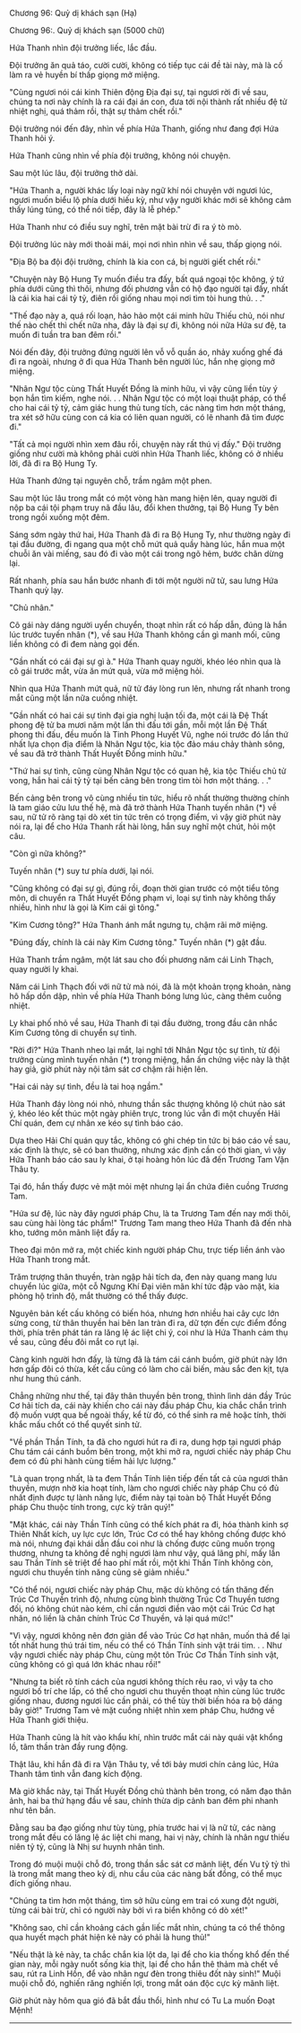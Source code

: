 




Chương 96: Quỷ dị khách sạn (Hạ)


Chương 96:. Quỷ dị khách sạn (5000 chữ)

Hứa Thanh nhìn đội trưởng liếc, lắc đầu.

Đội trưởng ăn quả táo, cười cười, không có tiếp tục cái đề tài này, mà là cố làm ra vẻ huyền bí thấp giọng mở miệng.

"Cùng ngươi nói cái kinh Thiên động Địa đại sự, tại ngươi rời đi về sau, chúng ta nơi này chính là ra cái đại án con, đưa tới nội thành rất nhiều đệ tử nhiệt nghị, quá thảm rồi, thật sự thảm chết rồi."

Đội trưởng nói đến đây, nhìn về phía Hứa Thanh, giống như đang đợi Hứa Thanh hỏi ý.

Hứa Thanh cũng nhìn về phía đội trưởng, không nói chuyện.

Sau một lúc lâu, đội trưởng thở dài.

"Hứa Thanh a, người khác lấy loại này ngữ khí nói chuyện với ngươi lúc, ngươi muốn biểu lộ phía dưới hiếu kỳ, như vậy người khác mới sẽ không cảm thấy lúng túng, có thể nói tiếp, đây là lễ phép."

Hứa Thanh như có điều suy nghĩ, trên mặt bài trừ đi ra ý tò mò.

Đội trưởng lúc này mới thoải mái, mọi nơi nhìn nhìn về sau, thấp giọng nói.

"Địa Bộ ba đội đội trưởng, chính là kia con cá, bị người giết chết rồi."

"Chuyện này Bộ Hung Ty muốn điều tra đấy, bất quá ngoại tộc không, ý tứ phía dưới cũng thì thôi, nhưng đối phương vẫn có hộ đạo người tại đấy, nhất là cái kia hai cái tỷ tỷ, điên rồi giống nhau mọi nơi tìm tòi hung thủ. . ."

"Thế đạo này a, quá rối loạn, hảo hảo một cái minh hữu Thiếu chủ, nói như thế nào chết thì chết nữa nha, đây là đại sự đi, không nói nữa Hứa sư đệ, ta muốn đi tuần tra ban đêm rồi."

Nói đến đây, đội trưởng đứng người lên vỗ vỗ quần áo, nhảy xuống ghế đá đi ra ngoài, nhưng ở đi qua Hứa Thanh bên người lúc, hắn nhẹ giọng mở miệng.

"Nhân Ngư tộc cùng Thất Huyết Đồng là minh hữu, vì vậy cũng liền tùy ý bọn hắn tìm kiếm, nghe nói. . . Nhân Ngư tộc có một loại thuật pháp, có thể cho hai cái tỷ tỷ, cảm giác hung thủ tung tích, các nàng tìm hơn một tháng, tra xét sở hữu cùng con cá kia có liên quan người, có lẽ nhanh đã tìm được đi."

"Tất cả mọi người nhìn xem đâu rồi, chuyện này rất thú vị đấy." Đội trưởng giống như cười mà không phải cười nhìn Hứa Thanh liếc, không có ở nhiều lời, đã đi ra Bộ Hung Ty.

Hứa Thanh đứng tại nguyên chỗ, trầm ngâm một phen.

Sau một lúc lâu trong mắt có một vòng hàn mang hiện lên, quay người đi nộp ba cái tội phạm truy nã đầu lâu, đổi khen thưởng, tại Bộ Hung Ty bên trong ngồi xuống một đêm.

Sáng sớm ngày thứ hai, Hứa Thanh đã đi ra Bộ Hung Ty, như thường ngày đi tại đầu đường, đi ngang qua một chỗ mứt quả quầy hàng lúc, hắn mua một chuỗi ăn vài miếng, sau đó đi vào một cái trong ngõ hẻm, bước chân dừng lại.

Rất nhanh, phía sau hắn bước nhanh đi tới một người nữ tử, sau lưng Hứa Thanh quỳ lạy.

"Chủ nhân."

Cô gái này dáng người uyển chuyển, thoạt nhìn rất có hấp dẫn, đúng là hắn lúc trước tuyến nhân (*), về sau Hứa Thanh không cần gì manh mối, cũng liền không có đi đem nàng gọi đến.

"Gần nhất có cái đại sự gì à." Hứa Thanh quay người, khéo léo nhìn qua là cô gái trước mắt, vừa ăn mứt quả, vừa mở miệng hỏi.

Nhìn qua Hứa Thanh mứt quả, nữ tử đáy lòng run lên, nhưng rất nhanh trong mắt cũng một lần nữa cuồng nhiệt.

"Gần nhất có hai cái sự tình đại gia nghị luận tối đa, một cái là Đệ Thất phong đệ tử ba mươi năm một lần thi đấu tới gần, mỗi một lần Đệ Thất phong thi đấu, đều muốn là Tinh Phong Huyết Vũ, nghe nói trước đó lần thứ nhất lựa chọn địa điểm là Nhân Ngư tộc, kia tộc đảo máu chảy thành sông, về sau đã trở thành Thất Huyết Đồng minh hữu."

"Thứ hai sự tình, cũng cùng Nhân Ngư tộc có quan hệ, kia tộc Thiếu chủ tử vong, hắn hai cái tỷ tỷ tại bến cảng bên trong tìm tòi hơn một tháng. . ."

Bến cảng bên trong vô cùng nhiều tin tức, hiểu rõ nhất thường thường chính là tam giáo cửu lưu thế hệ, mà đã trở thành Hứa Thanh tuyến nhân (*) về sau, nữ tử rõ ràng tại dò xét tin tức trên có trọng điểm, vì vậy giờ phút này nói ra, lại để cho Hứa Thanh rất hài lòng, hắn suy nghĩ một chút, hỏi một câu.

"Còn gì nữa không?"

Tuyến nhân (*) suy tư phía dưới, lại nói.

"Cũng không có đại sự gì, đúng rồi, đoạn thời gian trước có một tiểu tông môn, di chuyển ra Thất Huyết Đồng phạm vi, loại sự tình này không thấy nhiều, hình như là gọi là Kim cái gì tông."

"Kim Cương tông?" Hứa Thanh ánh mắt ngưng tụ, chậm rãi mở miệng.

"Đúng đấy, chính là cái này Kim Cương tông." Tuyến nhân (*) gật đầu.

Hứa Thanh trầm ngâm, một lát sau cho đối phương năm cái Linh Thạch, quay người ly khai.

Năm cái Linh Thạch đối với nữ tử mà nói, đã là một khoản trọng khoản, nàng hô hấp dồn dập, nhìn về phía Hứa Thanh bóng lưng lúc, càng thêm cuồng nhiệt.

Ly khai phố nhỏ về sau, Hứa Thanh đi tại đầu đường, trong đầu cân nhắc Kim Cương tông di chuyển sự tình.

"Rời đi?" Hứa Thanh nheo lại mắt, lại nghĩ tới Nhân Ngư tộc sự tình, từ đội trưởng cùng mình tuyến nhân (*) trong miệng, hắn ấn chứng việc này là thật hay giả, giờ phút này nội tâm sát cơ chậm rãi hiện lên.

"Hai cái này sự tình, đều là tai hoạ ngầm."

Hứa Thanh đáy lòng nói nhỏ, nhưng thần sắc thượng không lộ chút nào sát ý, khéo léo kết thúc một ngày phiên trực, trong lúc vẫn đi một chuyến Hải Chí quán, đem cự nhân xe kéo sự tình báo cáo.

Dựa theo Hải Chí quán quy tắc, không có ghi chép tin tức bị báo cáo về sau, xác định là thực, sẽ có ban thưởng, nhưng xác định cần có thời gian, vì vậy Hứa Thanh báo cáo sau ly khai, ở tại hoàng hôn lúc đã đến Trương Tam Vận Thâu ty.

Tại đó, hắn thấy được vẻ mặt mỏi mệt nhưng lại ẩn chứa điên cuồng Trương Tam.

"Hứa sư đệ, lúc này đây ngươi pháp Chu, là ta Trương Tam đến nay mới thôi, sau cùng hài lòng tác phẩm!" Trương Tam mang theo Hứa Thanh đã đến nhà kho, tướng môn mãnh liệt đẩy ra.

Theo đại môn mở ra, một chiếc kinh người pháp Chu, trực tiếp liền ánh vào Hứa Thanh trong mắt.

Trăm trượng thân thuyền, tràn ngập hải tích da, đen này quang mang lưu chuyển lúc giữa, một cỗ Ngưng Khí Đại viên mãn khí tức đập vào mặt, kia phòng hộ trình độ, mắt thường có thể thấy được.

Nguyên bản kết cấu không có biến hóa, nhưng hơn nhiều hai cây cực lớn sừng cong, từ thân thuyền hai bên lan tràn đi ra, dữ tợn đến cực điểm đồng thời, phía trên phát tán ra lăng lệ ác liệt chi ý, coi như là Hứa Thanh cảm thụ về sau, cũng đều đôi mắt co rụt lại.

Càng kinh người hơn đấy, là từng đã là tám cái cánh buồm, giờ phút này lớn hơn gấp đôi có thừa, kết cấu cũng có làm cho cải biến, màu sắc đen kịt, tựa như hung thú cánh.

Chẳng những như thế, tại đây thân thuyền bên trong, thình lình dán đầy Trúc Cơ hải tích da, cái này khiến cho cái này đầu pháp Chu, kia chắc chắn trình độ muốn vượt qua bề ngoài thấy, kể từ đó, có thể sinh ra mê hoặc tính, thời khắc mấu chốt có thể quyết sinh tử.

"Về phần Thần Tính, ta đã cho ngươi hút ra đi ra, dung hợp tại ngươi pháp Chu tám cái cánh buồm bên trong, một khi mở ra, ngươi chiếc này pháp Chu đem có đủ phi hành cùng tiềm hải lực lượng."

"Là quan trọng nhất, là ta đem Thần Tính liên tiếp đến tất cả của ngươi thân thuyền, mượn nhờ kia hoạt tính, làm cho ngươi chiếc này pháp Chu có đủ nhất định được tự lành năng lực, điểm này tại toàn bộ Thất Huyết Đồng pháp Chu thuộc tính trong, cực kỳ trân quý!"

"Mặt khác, cái này Thần Tính cũng có thể kích phát ra đi, hóa thành kinh sợ Thiên Nhất kích, uy lực cực lớn, Trúc Cơ có thể hay không chống được khó mà nói, nhưng đại khái dẫn đầu coi như là chống được cũng muốn trọng thương, nhưng ta không đề nghị ngươi làm như vậy, quá lãng phí, mấy lần sau Thần Tính sẽ triệt để hao phí mất rồi, một khi Thần Tính không còn, ngươi chu thuyền tính năng cũng sẽ giảm nhiều."

"Có thể nói, ngươi chiếc này pháp Chu, mặc dù không có tấn thăng đến Trúc Cơ Thuyền trình độ, nhưng cùng bình thường Trúc Cơ Thuyền tương đối, nó không chút nào kém, chỉ cần ngươi điền vào một cái Trúc Cơ hạt nhân, nó liền là chân chính Trúc Cơ Thuyền, vả lại quá mức!"

"Vì vậy, ngươi không nên đơn giản để vào Trúc Cơ hạt nhân, muốn thả để lại tốt nhất hung thú trái tim, nếu có thể có Thần Tính sinh vật trái tim. . . Như vậy ngươi chiếc này pháp Chu, cùng một tôn Trúc Cơ Thần Tính sinh vật, cũng không có gì quá lớn khác nhau rồi!"

"Nhưng ta biết rõ tính cách của ngươi không thích rêu rao, vì vậy ta cho ngươi bố trí che lấp, có thể cho ngươi chu thuyền thoạt nhìn cùng lúc trước giống nhau, đương ngươi lúc cần phải, có thể tùy thời biến hóa ra bộ dáng bây giờ!" Trương Tam vẻ mặt cuồng nhiệt nhìn xem pháp Chu, hướng về Hứa Thanh giới thiệu.

Hứa Thanh cũng là hít vào khẩu khí, nhìn trước mắt cái này quái vật khổng lồ, tâm thần tràn đầy rung động.

Thật lâu, khi hắn đã đi ra Vận Thâu ty, về tới bảy mươi chín cảng lúc, Hứa Thanh tâm tình vẫn đang kích động.

Mà giờ khắc này, tại Thất Huyết Đồng chủ thành bên trong, có năm đạo thân ảnh, hai ba thứ hạng đầu về sau, chính thừa dịp cảnh ban đêm phi nhanh như tên bắn.

Đằng sau ba đạo giống như tùy tùng, phía trước hai vị là nữ tử, các nàng trong mắt đều có lăng lệ ác liệt chi mang, hai vị này, chính là nhân ngư thiếu niên tỷ tỷ, cũng là Nhị sư huynh nhân tình.

Trong đó muội muội chỗ đó, trong thần sắc sát cơ mãnh liệt, đến Vu tỷ tỷ thì là trong mắt mang theo kỳ dị, nhu cầu của các nàng bất đồng, có thể mục đích giống nhau.

"Chúng ta tìm hơn một tháng, tìm sở hữu cùng em trai có xung đột người, từng cái bài trừ, chỉ có người này bởi vì ra biển không có dò xét!"

"Không sao, chỉ cần khoảng cách gần liếc mắt nhìn, chúng ta có thể thông qua huyết mạch phát hiện kẻ này có phải là hung thủ!"

"Nếu thật là kẻ này, ta chắc chắn kia lột da, lại để cho kia thống khổ đến thế gian này, mỗi ngày nuốt sống kia thịt, lại để cho hắn thê thảm mà chết về sau, rút ra Linh Hồn, để vào nhân ngư đèn trong thiêu đốt này sinh!" Muội muội chỗ đó, nghiến răng nghiến lợi, trong mắt oán độc cực kỳ mãnh liệt.

Giờ phút này hôm qua gió đã bắt đầu thổi, hình như có Tu La muốn Đoạt Mệnh!

----




